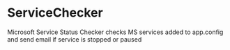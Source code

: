 # ServiceChecker
Microsoft Service Status Checker checks MS services added to app.config and send email if service is stopped or paused
